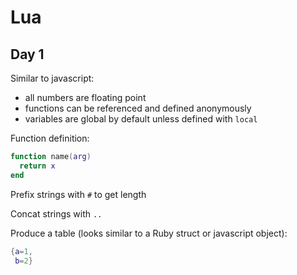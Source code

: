# Lua

## Day 1

Similar to javascript:
+ all numbers are floating point
+ functions can be referenced and defined anonymously
+ variables are global by default unless defined with `local`

Function definition:
```lua
function name(arg)
  return x
end
```

Prefix strings with `#` to get length

Concat strings with `..`

Produce a table (looks similar to a Ruby struct or javascript object):
```lua
{a=1,
 b=2}
```
